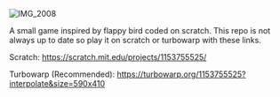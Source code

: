 ![IMG_2008](https://github.com/user-attachments/assets/5b325062-0c9e-4e59-985a-33290119dcde)

A small game inspired by flappy bird coded on scratch.
This repo is not always up to date so play it on scratch or turbowarp with these links.

Scratch: https://scratch.mit.edu/projects/1153755525/

Turbowarp (Recommended): https://turbowarp.org/1153755525?interpolate&size=590x410

